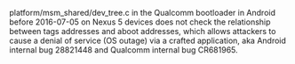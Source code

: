 platform/msm_shared/dev_tree.c in the Qualcomm bootloader in Android before 2016-07-05 on Nexus 5 devices does not check the relationship between tags addresses and aboot addresses, which allows attackers to cause a denial of service (OS outage) via a crafted application, aka Android internal bug 28821448 and Qualcomm internal bug CR681965.